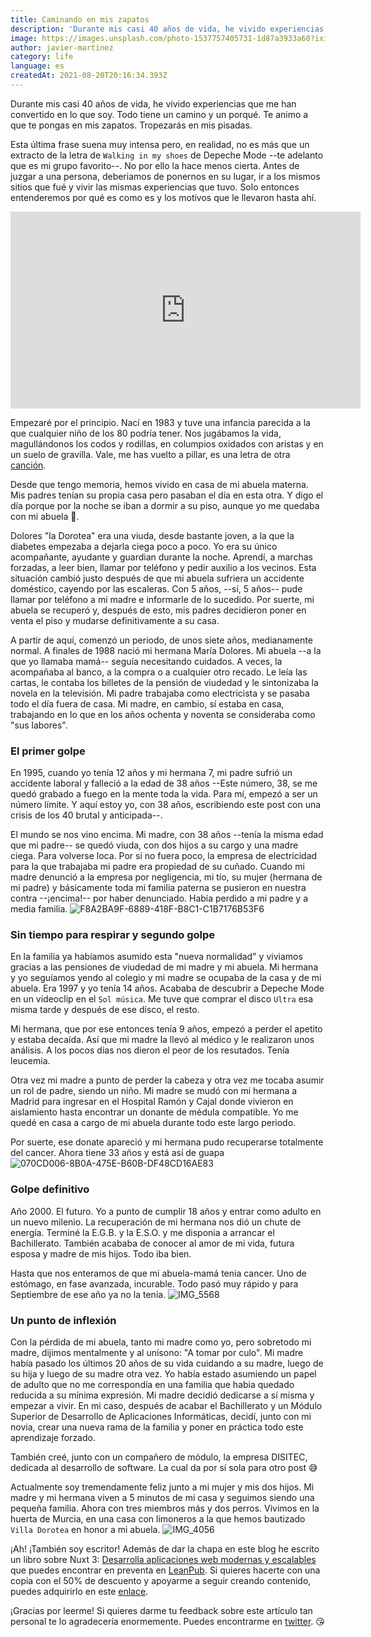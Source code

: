 ```yaml
---
title: Caminando en mis zapatos
description: 'Durante mis casi 40 años de vida, he vivido experiencias que me han convertido en lo que soy. Todo tiene un camino y un porqué. Te animo a que te pongas en mis zapatos. Tropezarás en mis pisadas.'
image: https://images.unsplash.com/photo-1537757405731-1d87a3933a60?ixid=MnwxMjA3fDB8MHxwaG90by1wYWdlfHx8fGVufDB8fHx8&amp;ixlib=rb-1.2.1&amp;auto=format&amp;fit=crop&amp;w=1000&amp;q=80
author: javier-martinez
category: life
language: es
createdAt: 2021-08-20T20:16:34.393Z
---
```


Durante mis casi 40 años de vida, he vivido experiencias que me han convertido en lo que soy. Todo tiene un camino y un porqué. Te animo a que te pongas en mis zapatos. Tropezarás en mis pisadas.

Esta última frase suena muy intensa pero, en realidad, no es más que un extracto de la letra de `Walking in my shoes` de Depeche Mode --te adelanto que es mi grupo favorito--. No por ello la hace menos cierta. Antes de juzgar a una persona, deberiamos de ponernos en su lugar, ir a los mismos sitios que fué y vivir las mismas experiencias que tuvo. Solo entonces entenderemos por qué es como es y los motivos que le llevaron hasta ahí.
<div class="flex items-center justify-center">
<iframe width="560" height="315" src="https://www.youtube.com/embed/GrC_yuzO-Ss" title="YouTube video player" frameborder="0" allow="accelerometer; autoplay; clipboard-write; encrypted-media; gyroscope; picture-in-picture" allowfullscreen></iframe></div>

Empezaré por el principio. Nací en 1983 y tuve una infancia parecida a la que cualquier niño de los 80 podría tener. Nos jugábamos la vida, magullándonos los codos y rodillas, en columpios oxidados con aristas y en un suelo de gravilla. Vale, me has vuelto a pillar, es una letra de otra [canción](https://www.youtube.com/watch?v=C1HagIuCnR0).

Desde que tengo memoria, hemos vivido en casa de mi abuela materna. Mis padres tenían su propia casa pero pasaban el día en esta otra. Y digo el día porque por la noche se iban a dormir a su piso, aunque yo me quedaba con mi abuela 🙂.

Dolores "la Dorotea" era una viuda, desde bastante joven, a la que la diabetes empezaba a dejarla ciega poco a poco. Yo era su único acompañante, ayudante y guardian durante la noche. Aprendí, a marchas forzadas, a leer bien, llamar por teléfono y pedir auxilio a los vecinos. Esta situación cambió justo después de que mi abuela sufriera un accidente doméstico, cayendo por las escaleras. Con 5 años, --sí, 5 años-- pude llamar por teléfono a mi madre e informarle de lo sucedido. Por suerte, mi abuela se recuperó y, después de esto, mis padres decidieron poner en venta el piso y mudarse definitivamente a su casa.

A partir de aquí, comenzó un periodo, de unos siete años, medianamente normal. A finales de 1988 nació mi hermana María Dolores. Mi abuela --a la que yo llamaba mamá-- seguía necesitando cuidados. A veces, la acompañaba al banco, a la compra o a cualquier otro recado. Le leía las cartas, le contaba los billetes de la pensión de viudedad y le sintonizaba la novela en la televisión. Mi padre trabajaba como electricista y se pasaba todo el día fuera de casa. Mi madre, en cambio, sí estaba en casa, trabajando en lo que en los años ochenta y noventa se consideraba como "sus labores".

### El primer golpe
En 1995, cuando yo tenía 12 años y mi hermana 7, mi padre sufrió un accidente laboral y falleció a la edad de 38 años --Este número, 38, se me quedó grabado a fuego en la mente toda la vida. Para mí, empezó a ser un número límite. Y aquí estoy yo, con 38 años, escribiendo este post con una crisis de los 40 brutal y anticipada--.

El mundo se nos vino encima. Mi madre,  con 38 años --tenía la misma edad que mi padre-- se quedó viuda, con dos hijos a su cargo y una madre ciega. Para volverse loca. Por si no fuera poco, la empresa de electricidad para la que trabajaba mi padre era propiedad de su cuñado. Cuando mi madre denunció a la empresa por negligencia, mi tío, su mujer (hermana de mi padre) y básicamente toda mi familia paterna se pusieron en nuestra contra --¡encima!-- por haber denunciado. Había perdido a mi padre y a media familia.
![F8A2BA9F-6889-418F-B8C1-C1B7176B53F6](https://user-images.githubusercontent.com/12644599/130328413-e597ad5b-ac01-49f2-9507-1c42b88bd341.jpg)

### Sin tiempo para respirar y segundo golpe
En la familia ya habíamos asumido esta "nueva normalidad" y viviamos gracias a las pensiones de viudedad de mi madre y mi abuela. Mi hermana y yo seguíamos yendo al colegio y mi madre se ocupaba de la casa y de mi abuela. Era 1997 y yo tenía 14 años. Acababa de descubrir a Depeche Mode en un videoclip en el `Sol música`. Me tuve que comprar el disco `Ultra` esa misma tarde y después de ese disco, el resto.

Mi hermana, que por ese entonces tenía 9 años, empezó a perder el apetito y estaba decaída. Así que mi madre la llevó al médico y le realizaron unos análisis. A los pocos dias nos dieron el peor de los resutados. Tenía leucemia.

Otra vez mi madre a punto de perder la cabeza y otra vez me tocaba asumir un rol de padre, siendo un niño. Mi madre se mudó con mi hermana a Madrid para ingresar en el Hospital Ramón y Cajal donde vivieron en aislamiento hasta encontrar un donante de médula compatible. Yo me quedé en casa a cargo de mi abuela durante todo este largo periodo.

Por suerte, ese donate apareció y mi hermana pudo recuperarse totalmente del cancer. Ahora tiene 33 años y está así de guapa
![070CD006-8B0A-475E-B60B-DF48CD16AE83](https://user-images.githubusercontent.com/12644599/130328279-f3d0179d-8860-4919-aae3-619184a2c1ba.jpg)

### Golpe definitivo
Año 2000. El futuro. Yo a punto de cumplir 18 años y entrar como adulto en un nuevo milenio. La recuperación de mi hermana nos dió un chute de energía. Terminé la E.G.B. y la E.S.O. y me disponia a arrancar el Bachillerato. También acababa de conocer al amor de mi vida, futura esposa y madre de mis hijos. Todo iba bien.

Hasta que nos enteramos de que mi abuela-mamá tenia cancer. Uno de estómago, en fase avanzada, incurable. Todo pasó muy rápido y para Septiembre de ese año ya no la tenía.
![IMG_5568](https://user-images.githubusercontent.com/12644599/130328921-13364ad7-60c2-4df5-b18d-79af7a177685.jpeg)

### Un punto de inflexión
Con la pérdida de mi abuela, tanto mi madre como yo, pero sobretodo mi madre, dijimos mentalmente y al unísono: "A tomar por culo". Mi madre había pasado los últimos 20 años de su vida cuidando a su madre, luego de su hija y luego de su madre otra vez. Yo había estado asumiendo un papel de adulto que no me correspondía en una familia que habia quedado reducida a su mínima expresión. Mi madre decidió dedicarse a sí misma y empezar a vivir. En mi caso, después de acabar el Bachillerato y un Módulo Superior de Desarrollo de Aplicaciones Informáticas, decidí, junto con mi novia, crear una nueva rama de la familia y poner en práctica todo este aprendizaje forzado.

También creé, junto con un compañero de módulo, la empresa DISITEC, dedicada al desarrollo de software. La cual da por sí sola para otro post 😅

Actualmente soy tremendamente feliz junto a mi mujer y mis dos hijos. Mi madre y mi hermana viven a 5 minutos de mi casa y seguimos siendo una pequeña familia. Ahora con tres miembros más y dos perros. Vivimos en la huerta de Murcia, en una casa con limoneros a la que hemos bautizado `Villa Dorotea` en honor a mi abuela.
![IMG_4056](https://user-images.githubusercontent.com/12644599/130330400-d93bea31-18f0-4e70-851b-630516af5619.jpeg)

¡Ah! ¡También soy escritor! Además de dar la chapa en este blog he escrito un libro sobre Nuxt 3: [Desarrolla aplicaciones web modernas y escalables](https://leanpub.com/nuxt3spanish) que puedes encontrar en preventa en [LeanPub](https://leanpub.com/nuxt3spanish). Si quieres hacerte con una copia con el 50% de descuento y apoyarme a seguir creando contenido, puedes adquirirlo en este [enlace](https://leanpub.com/nuxt3spanish).

¡Gracias por leerme! Si quieres darme tu feedback sobre este artículo tan personal te lo agradecería enormemente. Puedes encontrarme en [twitter](https://twitter.com/beliolfa). 😘
